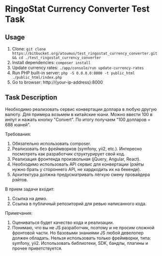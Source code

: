 # RingoStat Currency Converter Test Task

## Usage

1. Clone: `git clone https://bitbucket.org/atoumus/test_ringostat_currency_converter.git && cd ./test_ringostat_currency_converter`
1. Install dependencies: `composer install`
1. Update currency rates: `./app/console/run update-currency-rates`
1. Run PHP built-in server: `php -S 0.0.0.0:8000 -t public_html ./public_html/index.php`
1. Go to browser: http://{your-ip-address}:8000

## Task Description

Необходимо реализовать сервис конвертации доллара в любую другую валюту. Для примера возьмем в китайские юани. 
Можно ввести 100 в инпут и нажать кнопку "Convert". По итогу получаем "100 долларов = 688 юаней".

Требования:

1. Обязательно использовать composer.
1. Реализовать без фреймворков (symfony, yii2, etc.). Интересно посмотреть как разработчик структурирует свой код.
1. Реализация фронтенда произвольная (jQuery, Angular, React).
1. Необходимо использовать API сервис для конвертации (рэйты нужно брать у стороннего API, не хардкодить их на бекенде).
1. Архитектура должна предусматривать лёгкую смену провайдера рэйтов.

В прием задачи входит:

1. Ссылка на демо.
1. Ссылка в публичный репозиторий для ревью написанного кода.

Примечания:

1. Оцениваться будет качество кода и реализации.
1. Понимаю, что вы не JS разработчик, поэтому и не просим сложной фронтовой части. 
Но базовыми знаниями JS любой девелопер должен обладать.
Нельзя использовать только фреймворки, типа: symfony, yii2. Использовать библиотеки, SDK, 
бандлы, плагины и прочее приветствуется.
